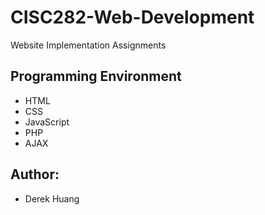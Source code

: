 # CISC282-Web-Development
Website Implementation Assignments

Programming Environment
--------------------------
- HTML
- CSS
- JavaScript
- PHP
- AJAX

Author:
--------------------------
- Derek Huang

